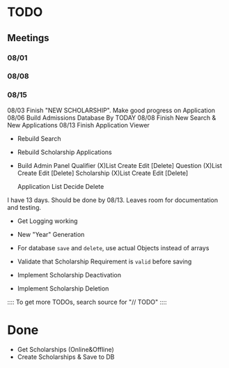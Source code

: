 TODO
=====
## Meetings
### 08/01
### 08/08
### 08/15

08/03 Finish "NEW SCHOLARSHIP". Make good progress on Application
08/06 Build Admissions Database By TODAY
08/08 Finish New Search & New Applications
08/13 Finish Application Viewer

- Rebuild Search
- Rebuild Scholarship Applications 
    
- Build Admin Panel
    Qualifier
        (X)List
        Create
        Edit
        [Delete]
    Question
        (X)List
        Create
        Edit
        [Delete]
    Scholarship
        (X)List
        Create
        Edit
        [Delete]

    Application
        List
        Decide
        Delete


I have 13 days.
Should be done by 08/13. Leaves room for documentation and testing.


- Get Logging working
- New "Year" Generation

- For database `save` and `delete`, use actual Objects instead of arrays
- Validate that Scholarship Requirement is `valid` before saving
- Implement Scholarship Deactivation
- Implement Scholarship Deletion

:::: To get more TODOs, search source for "// TODO" ::::

Done
=====
- Get Scholarships (Online&Offline)
- Create Scholarships & Save to DB